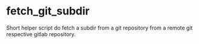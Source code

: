 # fetch_git_subdir
Short helper script do fetch a subdir from a git repository from a remote git respective gitlab repository.
